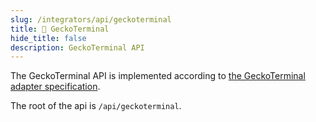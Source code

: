 ```yaml
---
slug: /integrators/api/geckoterminal
title: 🦎 GeckoTerminal
hide_title: false
description: GeckoTerminal API
---
```


<!---
cspell:word geckoterminal
-->

The GeckoTerminal API is implemented according to [the GeckoTerminal adapter
specification][geckoterminal spec].

The root of the api is `/api/geckoterminal`.

[geckoterminal spec]: https://docs.google.com/document/d/1ufjAJUa6rGO9PBGJGwfBMn-XMk9NE0ow3_iMYrS3drk
